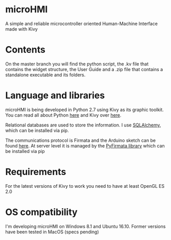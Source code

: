 # microHMI
A simple and reliable microcontroller oriented Human-Machine Interface made with Kivy 

# Contents

On the master branch you will find the python script, the .kv file that contains the widget structure, the User Guide and a .zip file that contains a standalone executable and its folders.

# Language and libraries

microHMI is being developed in Python 2.7 using Kivy as its graphic toolkit. You can read all about Python [here](https://www.python.org/) and Kivy over [here](https://kivy.org/#home). 

Relational databases are used to store the information. I use [SQLAlchemy](https://www.sqlalchemy.org/), which can be installed via pip.

The communications protocol is Firmata and the Arduino sketch can be found [here](https://www.arduino.cc/en/Reference/Firmata). At server level it is managed by the [PyFirmata library](https://github.com/tino/pyFirmata) which can be installed via pip

# Requirements

For the latest versions of Kivy to work you need to have at least OpenGL ES 2.0 

# OS compatibility

I'm developing microHMI on Windows 8.1 and Ubuntu 16.10. Former versions have been tested in MacOS (specs pending)



